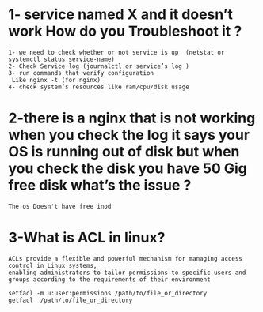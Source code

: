 # 1- service named X and it doesn’t work How do you Troubleshoot it ?
```
1- we need to check whether or not service is up  (netstat or systemctl status service-name)
2- Check Service log (journalctl or service’s log )
3- run commands that verify configuration 
 Like nginx -t (for nginx) 
4- check system’s resources like ram/cpu/disk usage
```

# 2-there is a nginx that is not working when you check the log it says your OS is running out of disk but when you check the disk you have 50 Gig free disk what’s the issue ?

```
The os Doesn't have free inod

```
# 3-What is ACL in linux?
```
ACLs provide a flexible and powerful mechanism for managing access control in Linux systems, 
enabling administrators to tailor permissions to specific users and groups according to the requirements of their environment

```
```
setfacl -m u:user:permissions /path/to/file_or_directory
getfacl  /path/to/file_or_directory
```
